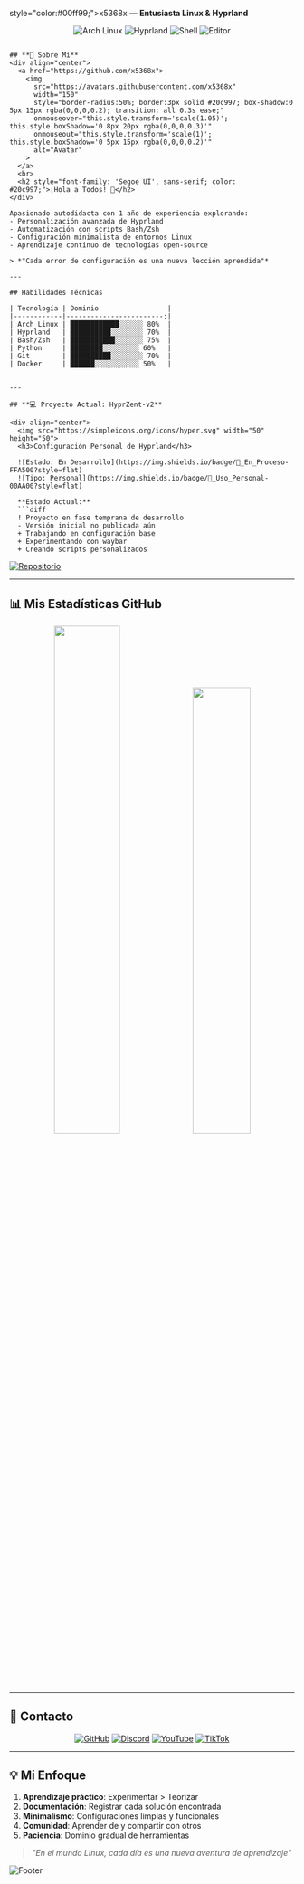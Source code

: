 style="color:#00ff99;">x5368x</span> — **Entusiasta Linux & Hyprland**

<div align="center">

![Arch Linux](https://img.shields.io/badge/OS-Arch%20Linux-2d2d2d?style=for-the-badge&logo=archlinux&logoColor=00ffff)
![Hyprland](https://img.shields.io/badge/WM-Hyprland-1a1a1a?style=for-the-badge&logo=wayland&logoColor=00ff99)
![Shell](https://img.shields.io/badge/Shell-Zsh-3a3a3a?style=for-the-badge&logo=gnu-bash&logoColor=00ff99)
![Editor](https://img.shields.io/badge/Editor-Neovim-121212?style=for-the-badge&logo=neovim&logoColor=39ff14)

</div>

```

## **📌 Sobre Mí**  
<div align="center">
  <a href="https://github.com/x5368x">
    <img 
      src="https://avatars.githubusercontent.com/x5368x" 
      width="150" 
      style="border-radius:50%; border:3px solid #20c997; box-shadow:0 5px 15px rgba(0,0,0,0.2); transition: all 0.3s ease;"
      onmouseover="this.style.transform='scale(1.05)'; this.style.boxShadow='0 8px 20px rgba(0,0,0,0.3)'"
      onmouseout="this.style.transform='scale(1)'; this.style.boxShadow='0 5px 15px rgba(0,0,0,0.2)'"
      alt="Avatar"
    >
  </a>
  <br>
  <h2 style="font-family: 'Segoe UI', sans-serif; color: #20c997;">¡Hola a Todos! 🙌</h2>
</div>

Apasionado autodidacta con 1 año de experiencia explorando:
- Personalización avanzada de Hyprland
- Automatización con scripts Bash/Zsh
- Configuración minimalista de entornos Linux
- Aprendizaje continuo de tecnologías open-source

> *"Cada error de configuración es una nueva lección aprendida"*

---

## Habilidades Técnicas

| Tecnología | Dominio                 |
|------------|------------------------:|
| Arch Linux | ████████████░░░░░░ 80%  |
| Hyprland   | ██████████░░░░░░░░ 70%  |
| Bash/Zsh   | ███████████░░░░░░░ 75%  |
| Python     | ████████░░░░░░░░░ 60%   |
| Git        | ██████████░░░░░░░░ 70%  |
| Docker     | ██████░░░░░░░░░░░ 50%   |


---

## **💻 Proyecto Actual: HyprZent-v2**  

<div align="center">
  <img src="https://simpleicons.org/icons/hyper.svg" width="50" height="50">
  <h3>Configuración Personal de Hyprland</h3>
  
  ![Estado: En Desarrollo](https://img.shields.io/badge/🚧_En_Proceso-FFA500?style=flat)
  ![Tipo: Personal](https://img.shields.io/badge/🔧_Uso_Personal-00AA00?style=flat)

  **Estado Actual:**
  ```diff
  ! Proyecto en fase temprana de desarrollo
  - Versión inicial no publicada aún
  + Trabajando en configuración base
  + Experimentando con waybar
  + Creando scripts personalizados
  ```

  [![Repositorio](https://img.shields.io/badge/VER_CÓDIGO-181717?style=for-the-badge&logo=github)](https://github.com/x5368x/HyprZent-v2)
</div>

---

## **📊 Mis Estadísticas GitHub**

<div align="center">
  <img src="https://github-readme-stats.vercel.app/api?username=x5368x&show_icons=true&theme=radical&hide_border=true" width="48%">
  <img src="https://github-readme-stats.vercel.app/api/top-langs/?username=x5368x&layout=compact&theme=radical&hide_border=true" width="45%">
</div>

---

## **📩 Contacto**  

<div align="center">

[![GitHub](https://img.shields.io/badge/GitHub-181717?style=for-the-badge&logo=github&logoColor=white)](https://github.com/x5368x)
[![Discord](https://img.shields.io/badge/Discord-7289DA?style=for-the-badge&logo=discord&logoColor=white)](https://discord.gg/NdtChxcaU8)
[![YouTube](https://img.shields.io/badge/YouTube-FF0000?style=for-the-badge&logo=youtube&logoColor=white)](https://youtube.com/@xzn-q7n9q)
[![TikTok](https://img.shields.io/badge/TikTok-000000?style=for-the-badge&logo=tiktok&logoColor=white)](https://www.tiktok.com/@x_536.8)

</div>

---

## **💡 Mi Enfoque**  

1. **Aprendizaje práctico**: Experimentar > Teorizar
2. **Documentación**: Registrar cada solución encontrada
3. **Minimalismo**: Configuraciones limpias y funcionales
4. **Comunidad**: Aprender de y compartir con otros
5. **Paciencia**: Dominio gradual de herramientas

> *"En el mundo Linux, cada día es una nueva aventura de aprendizaje"*

![Footer](https://capsule-render.vercel.app/api?type=waving&color=gradient&height=120&section=footer)